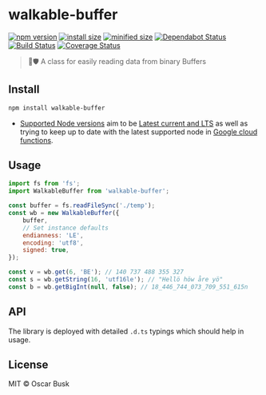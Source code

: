 # walkable-buffer

[![npm version](https://badgen.net/npm/v/walkable-buffer)](https://www.npmjs.com/package/walkable-buffer)
[![install size](https://badgen.net/packagephobia/publish/walkable-buffer)](https://packagephobia.now.sh/result?p=walkable-buffer)
[![minified size](https://badgen.net/bundlephobia/min/walkable-buffer)](https://bundlephobia.com/result?p=walkable-buffer)
[![Dependabot Status](https://api.dependabot.com/badges/status?host=github&repo=oBusk/walkable-buffer)](https://dependabot.com)
[![Build Status](https://travis-ci.com/oBusk/walkable-buffer.svg?branch=master)](https://travis-ci.com/oBusk/walkable-buffer)
[![Coverage Status](https://coveralls.io/repos/github/oBusk/walkable-buffer/badge.svg?branch=master)](https://coveralls.io/github/oBusk/walkable-buffer?branch=master)

> 🚶🛡️ A class for easily reading data from binary Buffers

## Install

```bash
npm install walkable-buffer
```

* [Supported Node versions](./package.json#L24-L26) aim to be
[Latest current and LTS](https://nodejs.org/en/download/releases/) as well as trying to keep up to date
with the latest supported node in
[Google cloud functions](https://cloud.google.com/functions/docs/concepts/nodejs-10-runtime).

## Usage

```js
import fs from 'fs';
import WalkableBuffer from 'walkable-buffer';

const buffer = fs.readFileSync('./temp');
const wb = new WalkableBuffer({
    buffer,
    // Set instance defaults
    endianness: 'LE',
    encoding: 'utf8',
    signed: true,
});

const v = wb.get(6, 'BE'); // 140 737 488 355 327
const s = wb.getString(16, 'utf16le'); // "Hellö höw åre yö"
const b = wb.getBigInt(null, false); // 18_446_744_073_709_551_615n
```

## API

The library is deployed with detailed `.d.ts` typings which should help in usage.

## License

MIT © Oscar Busk
